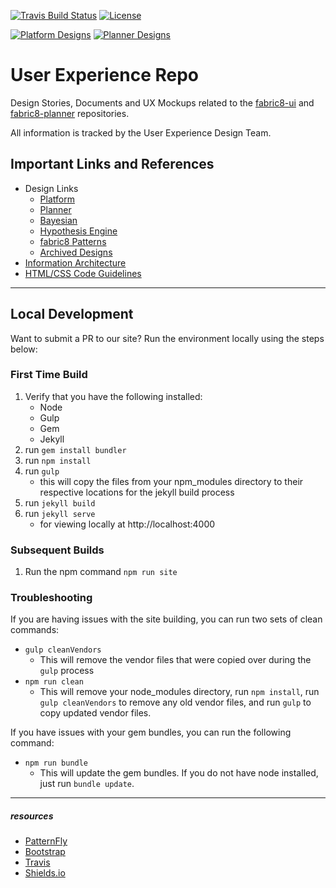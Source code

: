 [![Travis Build Status](https://img.shields.io/travis/rust-lang/rust.svg?style=flat-square)](https://travis-ci.org/fabric8-ui/fabric8-ux)
[![License](https://img.shields.io/github/license/mashape/apistatus.svg?style=flat-square)](https://opensource.org/licenses/Apache-2.0)

[![Platform Designs](https://img.shields.io/website-up-down-green-red/http/shields.io.svg?label=Designs:Platform&style=flat-square)](https://fabric8-ui.github.io/fabric8-ux/designs/platform)
[![Planner Designs](https://img.shields.io/website-up-down-green-red/http/shields.io.svg?label=Designs:Planner&style=flat-square)](https://fabric8-ui.github.io/fabric8-ux/designs/planner)

# User Experience Repo

Design Stories, Documents and UX Mockups related to the [fabric8-ui](https://github.com/fabric8-ui/fabric8-ui) and [fabric8-planner](https://github.com/fabric8-ui/fabric8-planner) repositories.

All information is tracked by the User Experience Design Team.

## Important Links and References
- Design Links
    - [Platform](https://fabric8-ui.github.io/fabric8-ux/src/docs/designs/platform)
    - [Planner](https://fabric8-ui.github.io/fabric8-ux/src/docs/designs/planner)
    - [Bayesian](https://fabric8-ui.github.io/fabric8-ux/src/docs/designs/bayesian)
    - [Hypothesis Engine](https://fabric8-ui.github.io/fabric8-ux/src/docs/designs/hypothesis)
    - [fabric8 Patterns](https://fabric8-ui.github.io/fabric8-ux/src/docs/designs/patterns)
    - [Archived Designs](https://fabric8-ui.github.io/fabric8-ux/src/docs/designs/archives)
- [Information Architecture](https://github.com/fabric8-ui/fabric8-ux/blob/master/src/docs/resources/ia.md)
- [HTML/CSS Code Guidelines](https://github.com/fabric8-ui/fabric8-ux/blob/master/code-guidelines.md)

----

## Local Development
Want to submit a PR to our site? Run the environment locally using the steps below:

### First Time Build
1. Verify that you have the following installed:
    - Node
    - Gulp
    - Gem
    - Jekyll
2. run `gem install bundler`
3. run `npm install`
4. run `gulp`
    - this will copy the files from your
    npm_modules directory to their respective
    locations for the jekyll build process
5. run `jekyll build`
6. run `jekyll serve`
    - for viewing locally at http://localhost:4000

### Subsequent Builds
1. Run the npm command `npm run site`

### Troubleshooting
If you are having issues with the site building, you can run two sets of clean commands:

- `gulp cleanVendors`
    - This will remove the vendor files that were copied over during the `gulp` process
- `npm run clean`
    - This will remove your node_modules directory, run `npm install`, run `gulp cleanVendors` to remove any old vendor files, and run `gulp` to copy updated vendor files.

If you have issues with your gem bundles, you can run the following command:
- `npm run bundle`
    - This will update the gem bundles. If you do not have node installed, just run `bundle update`.


----


##### resources
* [PatternFly](https://www.patternfly.org)
* [Bootstrap](https://getbootstrap.com)
* [Travis](https://travis-ci.org/)
* [Shields.io](https://shields.io/)
